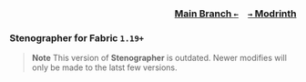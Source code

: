 ### <p align=right>[Main Branch `←`](https://github.com/KessokuTeaTime/Stenographer)&emsp;[`→` Modrinth](https://modrinth.com/mod/stenographer)</p>

### Stenographer for Fabric `1.19+`

> **Note**
> This version of **Stenographer** is outdated. Newer modifies will only be made to the latst few versions.
